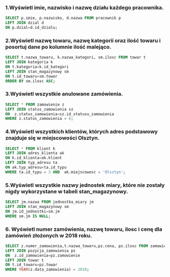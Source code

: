 ### 1.Wyświetl imie, nazwisko i nazwę działu każdego pracownika.

```sql
SELECT p.imie, p.nazwisko, d.nazwa FROM pracownik p 
LEFT JOIN dzial d 
ON p.dzial=d.id_dzialu;
```

### 2.Wyświetl nazwę towaru, nazwę kategorii oraz ilość towaru i posortuj dane po kolumnie ilość malejąco.

```sql
SELECT t.nazwa_towaru, k.nazwa_kategori, sm.ilosc FROM towar t 
LEFT JOIN kategoria k 
ON t.kategoria=k.id_kategori
LEFT JOIN stan_magazynowy sm
ON t.id_towaru=sm.towar
ORDER BY sm.ilosc ASC;
```

### 3.Wyświetl wszystkie anulowane zamówienia.

```sql
SELECT * FROM zamowienie z
LEFT JOIN status_zamowienia sz
ON  z.status_zamowienia=sz.id_statusu_zamowienia
WHERE z.status_zamowienia = 6;
```

### 4.Wyświetl wszystkich klientów, których adres podstawowy znajduje się w miejscowości Olsztyn.

```sql
SELECT * FROM klient k 
LEFT JOIN adres_klienta ak 
ON k.id_klienta=ak.klient
LEFT JOIN typ_adresu ta
ON ak.typ_adresu=ta.id_typu
WHERE ta.id_typu = 3 AND  ak.miejscowosc = 'Olsztyn';
```

### 5.Wyświetl wszystkie nazwy jednostek miary, które nie zostały nigdy wykorzystane w tabeli stan_magazynowy.

```sql
SELECT jm.nazwa FROM jednostka_miary jm
LEFT JOIN stan_magazynowy sm
ON jm.id_jednostki=sm.jm
WHERE sm.jm IS NULL;
```

### 6. Wyświetl numer zamówienia, nazwę towaru, ilosc i cenę dla zamówień złożonych w 2018 roku.

```sql
SELECT z.numer_zamowienia,t.nazwa_towaru,pz.cena, pz.ilosc FROM zamowienie z
LEFT JOIN pozycja_zamowienia pz
ON  z.id_zamowienia=pz.zamowienie
LEFT JOIN towar t 
ON t.id_towaru=pz.towar
WHERE YEAR(z.data_zamowienia) = 2018;
```
